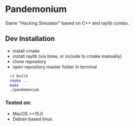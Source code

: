 
# Pandemonium 

Game "Hacking Simulator" based on C++ and raylib combo.




## Dev Installation

- install cmake
- install raylib (via brew, or include to cmake manually)
- clone repository
- open repository master folder in terminal

```bash
  cd build
  cmake ..
  make
  ./pandemonium
```
### Tested on:
- MacOS >=15.0
- Debian based linux
    
